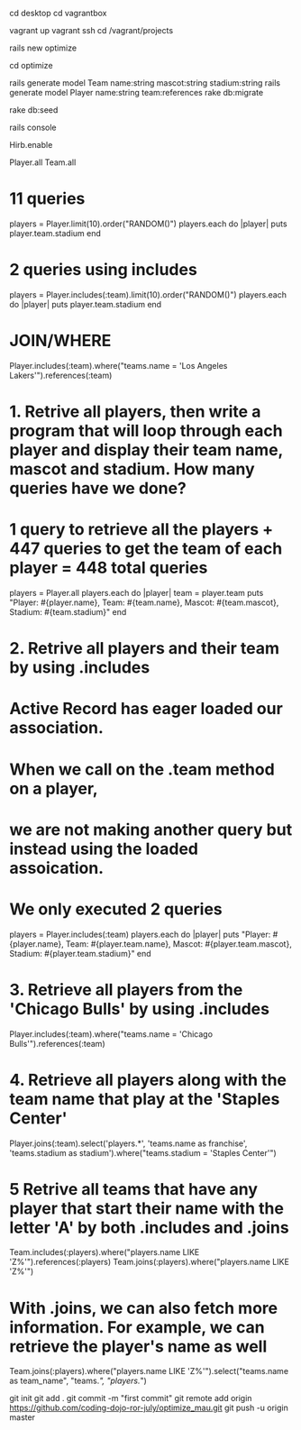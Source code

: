 cd desktop
cd vagrantbox

vagrant up
vagrant ssh
cd /vagrant/projects

rails new optimize

cd optimize

rails generate model Team name:string mascot:string stadium:string
rails generate model Player name:string team:references
rake db:migrate

rake db:seed

rails console

Hirb.enable

Player.all
Team.all

# 11 queries

players = Player.limit(10).order("RANDOM()")
players.each do |player|
  puts player.team.stadium
end

# 2 queries using includes

players = Player.includes(:team).limit(10).order("RANDOM()")
players.each do |player|
  puts player.team.stadium
end

# JOIN/WHERE

Player.includes(:team).where("teams.name = 'Los Angeles Lakers'").references(:team)

# 1. Retrive all players, then write a program that will loop through each player and display their team name, mascot and stadium. How many queries have we done?
# 1 query to retrieve all the players + 447 queries to get the team of each player = 448 total queries
players = Player.all
players.each do |player|
  team = player.team
  puts "Player: #{player.name}, Team: #{team.name}, Mascot: #{team.mascot}, Stadium: #{team.stadium}"
end

# 2. Retrive all players and their team by using .includes
# Active Record has eager loaded our association.
# When we call on the .team method on a player,
# we are not making another query but instead using the loaded assoication.
# We only executed 2 queries
players = Player.includes(:team)
players.each do |player|
  puts "Player: #{player.name}, Team: #{player.team.name}, Mascot: #{player.team.mascot}, Stadium: #{player.team.stadium}"
end

# 3. Retrieve all players from the 'Chicago Bulls' by using .includes
Player.includes(:team).where("teams.name = 'Chicago Bulls'").references(:team)

# 4. Retrieve all players along with the team name that play at the 'Staples Center'
Player.joins(:team).select('players.*', 'teams.name as franchise', 'teams.stadium as stadium').where("teams.stadium = 'Staples Center'")

# 5 Retrive all teams that have any player that start their name with the letter 'A' by both .includes and .joins
Team.includes(:players).where("players.name LIKE 'Z%'").references(:players)
Team.joins(:players).where("players.name LIKE 'Z%'")

# With .joins, we can also fetch more information. For example, we can retrieve the player's name as well
Team.joins(:players).where("players.name LIKE 'Z%'").select("teams.name as team_name", "teams.*", "players.*")

git init
git add .
git commit -m "first commit"
git remote add origin https://github.com/coding-dojo-ror-july/optimize_mau.git
git push -u origin master